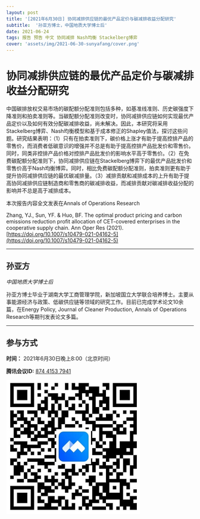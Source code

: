 ```yaml
---
layout: post
title: '[2021年6月30日] 协同减排供应链的最优产品定价与碳减排收益分配研究'
subtitle:  '孙亚方博士，中国地质大学博士后'
date: 2021-06-24
tags: 报告 预告 中文 协同减排 Nash均衡 Stackelberg博弈
cover: 'assets/img/2021-06-30-sunyafang/cover.png'
---
```


# 协同减排供应链的最优产品定价与碳减排收益分配研究

中国碳排放权交易市场的碳配额分配准则包括多种，如基准线准则、历史碳强度下降准则和拍卖准则等。当碳配额分配准则改变时，协同减排供应链如何实现最优产品定价以及如何有效分配碳减排收益，尚未解决。因此，本研究将采用Stackelberg博弈、Nash均衡模型和基于成本修正的Shapley值法，探讨这些问题。研究结果表明：（1）只有在拍卖准则下，碳价格上涨才有助于提高控排产品的零售价，而消费者低碳意识的增强并不总是有助于提高控排产品批发价和零售价。同时，同类非控排产品价格对控排产品批发价的影响水平高于零售价。（2）在免费碳配额分配准则下，协同减排供应链在Stackelberg博弈下的最优产品批发价和零售价高于Nash均衡博弈。同时，相比免费碳配额分配准则，拍卖准则更有助于提升协同减排供应链的最优碳减排量。（3）减排贡献和减排成本的上升有助于提高协同减排供应链制造商和零售商的碳减排收益，而减排贡献对碳减排收益分配的影响并不总是高于减排成本。

本次报告内容全文发表在Annals of Operations Research

Zhang, YJ., Sun, YF. & Huo, BF. The optimal product pricing and carbon emissions reduction profit allocation of CET-covered enterprises in the cooperative supply chain. Ann Oper Res (2021). [https://doi.org/10.1007/s10479-021-04162-5](https://doi.org/10.1007/s10479-021-04162-5)


----------

## 孙亚方

*中国地质大学博士后*

孙亚方博士毕业于湖南大学工商管理学院，新加坡国立大学联合培养博士。主要从事能源经济与政策、低碳供应链等领域的研究工作。目前已完成学术论文10余篇，在Energy Policy, Journal of Cleaner Production, Annals of Operations Research等期刊发表论文多篇。

-----------
##  参与方式

 **时间：** 2021年6月30日晚上8:00（北京时间）

 **腾讯会议ID:** [874 4153 7941](https://meeting.tencent.com/s/UIeb8Y3Vky8l)

 ![meeting link](/assets/img/2021-06-30-sunyafang/link.jpeg)